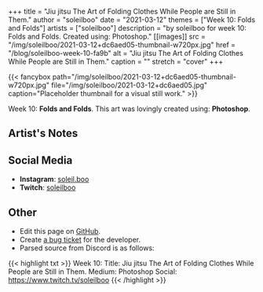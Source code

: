 +++
title =       "Jiu jitsu The Art of Folding Clothes While People are Still in Them."
author =      "soleilboo"
date =        "2021-03-12"
themes =      ["Week 10: Folds and Folds"]
artists =     ["soleilboo"]
description = "by soleilboo for week 10: Folds and Folds. Created using: Photoshop."
[[images]]
      src = "/img/soleilboo/2021-03-12+dc6aed05-thumbnail-w720px.jpg"
      href = "/blog/soleilboo-week-10-fa9b"
      alt = "Jiu jitsu The Art of Folding Clothes While People are Still in Them."
      caption = ""
      stretch = "cover"
+++

{{< fancybox path="/img/soleilboo/2021-03-12+dc6aed05-thumbnail-w720px.jpg" file="/img/soleilboo/2021-03-12+dc6aed05.jpg" caption="Placeholder thumbnail for a visual still work." >}}


Week 10: **Folds and Folds**. This art was lovingly created using: **Photoshop**.

## Artist's Notes



## Social Media

- **Instagram**: <a href='https://instagram.com/soleil.boo' target='_blank'>soleil.boo</a>
- **Twitch**: <a href='https://twitch.tv/soleilboo' target='_blank'>soleilboo</a>

## Other

- Edit this page on [GitHub](https://github.com/teaminkling/web-refresh/edit/main/content/blog/soleilboo-week-10-fa9b.md).
- Create [a bug ticket](https://github.com/teaminkling/web-refresh/issues/new?assignees=&labels=bug&template=problem-report.md&title=) for the developer.
- Parsed source from Discord is as follows:

{{< highlight txt >}}
Week 10:
Title: Jiu jitsu The Art of Folding Clothes While People are Still in Them.
Medium: Photoshop
Social: https://www.twitch.tv/soleilboo
{{< /highlight >}}
